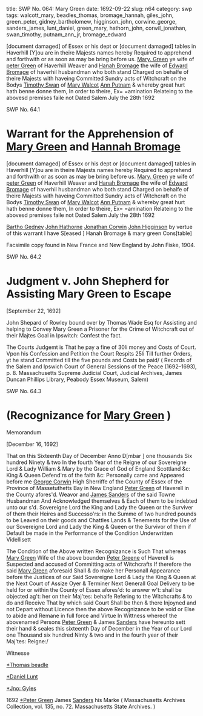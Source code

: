 title: SWP No. 064: Mary Green
date: 1692-09-22
slug: n64
category: swp
tags: walcott_mary, beadles_thomas, bromage_hannah, giles_john, green_peter, gidney_bartholomew, higginson_john, corwine_george, sanders_james, lunt_daniel, green_mary, hathorn_john, corwil_jonathan, swan_timothy, putnam_ann_jr, bromage_edward




[document damaged] of Essex or his dept or
						[document damaged] tables in
						Haverhill [Y]ou are in theire Majests names hereby
						Required to apprehend and forthwith or as soon as may be bring before us.
						[Mary. Green](/tag/green_mary.html) ye wife of [peter Green](/tag/green_peter.html) of Haverhill Weaver
						and [Hanah Bromage](/tag/bromage_hannah.html) the wife of
						[Edward Bromage](/tag/bromage_edward.html) of haverhil
						husbandman who both stand Charged on behalfe of theire Majests with
						haveing Committed Sundry acts of Witchcraft on the Bodys [Timothy Swan](/tag/swan_timothy.html) of [Mary Walcot](/tag/walcott_mary.html)
						[Ann Putnam](/tag/putnam_ann_jr.html) & whereby great hurt
						hath benne donne them, In order to theire, Ex= =amination
						Relateing to the abovesd premises faile not Dated Salem July the
						28th 1692

<div markdown class="doc" id="n64.1">

<div class="doc_id">SWP No. 64.1</div>


# Warrant for the Apprehension of [Mary Green](/tag/green_mary.html) and [Hannah Bromage](/tag/bromage_hannah.html)

[document damaged] of Essex or his dept or [document damaged] tables in Haverhill [Y]ou are in theire Majests names hereby Required to apprehend and forthwith or as soon as may be bring before us. [Mary. Green](/tag/green_mary.html) ye wife of [peter Green](/tag/green_peter.html) of Haverhill Weaver and [Hanah Bromage](/tag/bromage_hannah.html) the wife of [Edward Bromage](/tag/bromage_edward.html) of haverhil husbandman who both stand Charged on behalfe of theire Majests with haveing Committed Sundry acts of Witchcraft on the Bodys [Timothy Swan](/tag/swan_timothy.html) of [Mary Walcot](/tag/walcott_mary.html) [Ann Putnam](/tag/putnam_ann_jr.html) & whereby great hurt hath benne donne them, In order to theire, Ex= =amination Relateing to the abovesd premises faile not Dated Salem July the 28th 1692

[Bartho Gedney](/tag/gidney_bartholomew.html) [John Hathorne](/tag/hathorn_john.html) [Jonathan Corwin](/tag/corwil_jonathan.html) [John Higginson](/tag/higginson_john.html) by vertue of this warrant I have S[eased ] Hanah Bromage & mary green Cons[table]

Facsimile copy found in New France and New England by John Fiske, 1904. 


</div>



<div markdown class="doc" id="n64.2">

<div class="doc_id">SWP No. 64.2</div>


# Judgment v. John Shepherd for Assisting Mary Green to Escape

[September 22, 1692]

John Shepard of Rowley bound over by Thomas Wade Esq for Assisting and helping to Convey Mary Green a Prisoner for the Crime of Witchcraft out of their Majtes Goal in Ipswitch: Confest the fact.

The Courts Judgemt is That he pay a fine of 30li money and Costs of Court. Vpon his Confession and Petition the Court Respits 25li Till further Orders, yt he stand Committed till the five pounds and Costs be paid/
( Records of the Salem and Ipswich Court of General Sessions of the Peace (1692–1693), p. 8. Massachusetts Supreme Judicial Court, Judicial Archives, James Duncan Phillips Library, Peabody Essex Museum, Salem)

</div>



<div markdown class="doc" id="n64.3">

<div class="doc_id">SWP No. 64.3</div>


# (Recognizance for [Mary Green](/tag/green_mary.html) )

Memorandum 

[December 16, 1692]

That on this Sixteenth Day of December Anno D[mbar ] one thousands Six hundred Ninety & two In the fourth Year of the Reigne of our Sovereigne Lord & Lady William & Mary by the Grace of God of England Scottland &c: King & Queen Defend'rs of the faith &c: Personally came and Appeared before me [George Corwin](/tag/corwine_george.html) High Sherriffe of the County of Essex of the Province of Massetuthetts Bay in New England [Peter Green](/tag/green_peter.html) of Haverell in the County afores'd. Weavor and [James Sanders](/tag/sanders_james.html) of the said Towne Husbandman And Acknowledged themselves & Each of them to be indebted unto our s'd. Sovereigne Lord the King and Lady the Queen or the Surviver of them their Heires and Successo'rs: in the Summe of two hundred pounds to be Leaved on their goods and Chattles Lands & Tenements for the Use of our Sovereigne Lord and Lady the King & Queen or the Survivor of them if Default be made in the Performance of the Condition Underwritten Videllisett

The Condition of the Above written Recognizance is Such That whereas [Mary Green](/tag/green_mary.html) Wife of the above bounden [Peter Greene](/tag/green_peter.html) of Haverell is Suspected and accused of Committing acts of Witchcrafts If therefore the said [Mary Green](/tag/green_mary.html) aforesaid Shall & do make her Personall Appearance before the Justices of our Said Sovereigne Lord & Lady the King & Queen at the Next Court of Assize Oyer & Terminer Next Generall Goal Delivery to be held for or within the County of Essex afores'd: to answer w't: shall be objected ag't: her on their Maj'tes: behalfe Refering to the Witchcrafts & to do and Receive That by which said Court Shall be then & there Injoyned and not Depart without Licence then the above Recognizance to be void or Else to abide and Remane in full force and Virtue In Wittness whereof the abovenamed Persons [Peter Green](/tag/green_mary.html) & James  [Sanders](/tag/sanders_james.html) have hereunto sett their hand & seales this sixteenth Day of December in the Year of our Lord one Thousand six hundred Ninty & two  and in the fourth year of their Maj'tes: Reigne:/

Witnesse 

[*Thomas beadle](/tag/beadles_thomas.html)

[*Daniel Lunt](/tag/lunt_daniel.html)

[*Jno: Gyles](/tag/giles_john.html)

1692 
[*Peter Green](/tag/green_peter.html)  James  [Sanders](/tag/sanders_james.html) his Marke  ( Massachusetts Archives Collection, vol. 135, no. 72. Massachusetts State Archives. )

</div>

